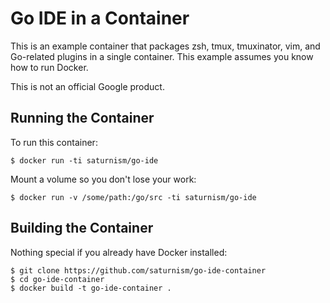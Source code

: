Go IDE in a Container
=========================

This is an example container that packages zsh, tmux, tmuxinator, vim, and Go-related plugins in a single container.
This example assumes you know how to run Docker.

This is not an official Google product.

Running the Container
---------------------
To run this container:

    $ docker run -ti saturnism/go-ide 
    
Mount a volume so you don't lose your work:

    $ docker run -v /some/path:/go/src -ti saturnism/go-ide

Building the Container
----------------------
Nothing special if you already have Docker installed:

    $ git clone https://github.com/saturnism/go-ide-container
    $ cd go-ide-container
    $ docker build -t go-ide-container .

